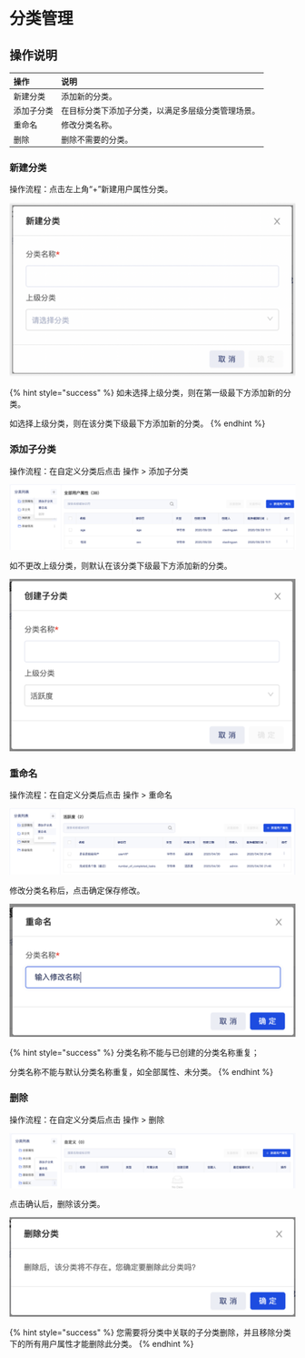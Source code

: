 # 分类管理

## 操作说明

| 操作 | 说明 |
| :--- | :--- |
| 新建分类 | 添加新的分类。 |
| 添加子分类 | 在目标分类下添加子分类，以满足多层级分类管理场景。 |
| 重命名 | 修改分类名称。 |
| 删除 | 删除不需要的分类。 |

### 新建分类

操作流程：点击左上角“+”新建用户属性分类。

![](../../../../../.gitbook/assets/image%20%28406%29.png)

{% hint style="success" %}
如未选择上级分类，则在第一级最下方添加新的分类。

如选择上级分类，则在该分类下级最下方添加新的分类。
{% endhint %}

### 添加子分类

操作流程：在自定义分类后点击 操作 &gt; 添加子分类

![](../../../../../.gitbook/assets/image%20%28400%29.png)

如不更改上级分类，则默认在该分类下级最下方添加新的分类。

![](../../../../../.gitbook/assets/image%20%28401%29.png)

### 重命名

操作流程：在自定义分类后点击 操作 &gt; 重命名

![](../../../../../.gitbook/assets/image%20%28399%29.png)

修改分类名称后，点击确定保存修改。

![](../../../../../.gitbook/assets/image%20%28402%29.png)

{% hint style="success" %}
分类名称不能与已创建的分类名称重复；

分类名称不能与默认分类名称重复，如全部属性、未分类。
{% endhint %}

### 删除

操作流程：在自定义分类后点击 操作 &gt; 删除

![](../../../../../.gitbook/assets/image%20%28404%29.png)

点击确认后，删除该分类。

![](../../../../../.gitbook/assets/image%20%28403%29.png)

{% hint style="success" %}
您需要将分类中关联的子分类删除，并且移除分类下的所有用户属性才能删除此分类。
{% endhint %}

